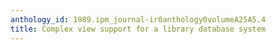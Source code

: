 ```yaml
---
anthology_id: 1989.ipm_journal-ir0anthology0volumeA25A5.4
title: Complex view support for a library database system
---
```

